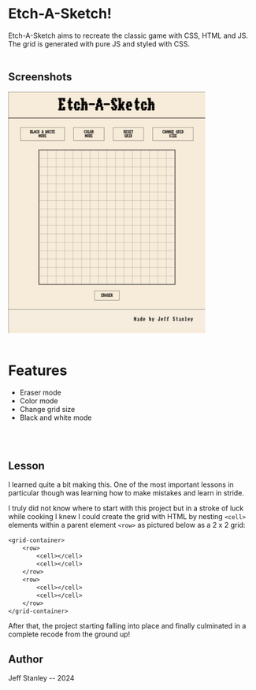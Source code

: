 # Etch-A-Sketch!
Etch-A-Sketch aims to recreate the classic game with CSS, HTML and JS. The grid is generated with pure JS and styled with CSS.
<br>
<br>

## Screenshots

<img src="./Screenshots/Etch-A-Sketch.png" width="400px">

<br>
<br>

# Features
- Eraser mode
- Color mode
- Change grid size
- Black and white mode
<br>
<br>

## Lesson
I learned quite a bit making this. One of the most important lessons in particular though was learning how to make mistakes and learn in stride. 

I truly did not know where to start with this project but in a stroke of luck while cooking I knew I could create the grid with HTML by nesting `<cell>` elements within a parent element `<row>` as pictured below as a 2 x 2 grid:

```
<grid-container>
    <row>
        <cell></cell>
        <cell></cell>
    </row>
    <row>
        <cell></cell>
        <cell></cell>
    </row>
</grid-container>
```

After that, the project starting falling into place and finally culminated in a complete recode from the ground up!

## Author
 Jeff Stanley -- 2024